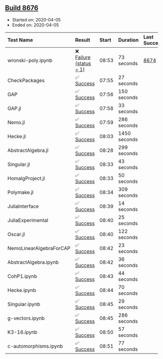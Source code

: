 ## [Build 8676](https://oscarci.mathematik.uni-kl.de/job/oscar/8676/)

* Started on: 2020-04-05
* Ended on: 2020-04-05

| Test Name    | Result | Start | Duration | Last Success | First Failure |
|:-------------|:-------|:------|:---------|:-------------|:--------------|
| wronski-poly.ipynb | ❌ [Failure (status = 1)](https://oscarci.mathematik.uni-kl.de/job/oscar/8676/artifact/logs/build-8676/wronski-poly.ipynb.log) | 08:53 | 73 seconds | [8674](https://oscarci.mathematik.uni-kl.de/job/oscar/8674/) | [8675](https://oscarci.mathematik.uni-kl.de/job/oscar/8675/) |
| CheckPackages | ✅ [Success](https://oscarci.mathematik.uni-kl.de/job/oscar/8676/artifact/logs/build-8676/CheckPackages.log) | 07:55 | 27 seconds |  |  |
| GAP | ✅ [Success](https://oscarci.mathematik.uni-kl.de/job/oscar/8676/artifact/logs/build-8676/GAP.log) | 07:56 | 150 seconds |  |  |
| GAP.jl | ✅ [Success](https://oscarci.mathematik.uni-kl.de/job/oscar/8676/artifact/logs/build-8676/GAP.jl.log) | 07:58 | 33 seconds |  |  |
| Nemo.jl | ✅ [Success](https://oscarci.mathematik.uni-kl.de/job/oscar/8676/artifact/logs/build-8676/Nemo.jl.log) | 07:59 | 286 seconds |  |  |
| Hecke.jl | ✅ [Success](https://oscarci.mathematik.uni-kl.de/job/oscar/8676/artifact/logs/build-8676/Hecke.jl.log) | 08:03 | 1450 seconds |  |  |
| AbstractAlgebra.jl | ✅ [Success](https://oscarci.mathematik.uni-kl.de/job/oscar/8676/artifact/logs/build-8676/AbstractAlgebra.jl.log) | 08:28 | 299 seconds |  |  |
| Singular.jl | ✅ [Success](https://oscarci.mathematik.uni-kl.de/job/oscar/8676/artifact/logs/build-8676/Singular.jl.log) | 08:33 | 43 seconds |  |  |
| HomalgProject.jl | ✅ [Success](https://oscarci.mathematik.uni-kl.de/job/oscar/8676/artifact/logs/build-8676/HomalgProject.jl.log) | 08:33 | 50 seconds |  |  |
| Polymake.jl | ✅ [Success](https://oscarci.mathematik.uni-kl.de/job/oscar/8676/artifact/logs/build-8676/Polymake.jl.log) | 08:34 | 309 seconds |  |  |
| JuliaInterface | ✅ [Success](https://oscarci.mathematik.uni-kl.de/job/oscar/8676/artifact/logs/build-8676/JuliaInterface.log) | 08:39 | 14 seconds |  |  |
| JuliaExperimental | ✅ [Success](https://oscarci.mathematik.uni-kl.de/job/oscar/8676/artifact/logs/build-8676/JuliaExperimental.log) | 08:40 | 25 seconds |  |  |
| Oscar.jl | ✅ [Success](https://oscarci.mathematik.uni-kl.de/job/oscar/8676/artifact/logs/build-8676/Oscar.jl.log) | 08:40 | 122 seconds |  |  |
| NemoLinearAlgebraForCAP | ✅ [Success](https://oscarci.mathematik.uni-kl.de/job/oscar/8676/artifact/logs/build-8676/NemoLinearAlgebraForCAP.log) | 08:42 | 23 seconds |  |  |
| AbstractAlgebra.ipynb | ✅ [Success](https://oscarci.mathematik.uni-kl.de/job/oscar/8676/artifact/logs/build-8676/AbstractAlgebra.ipynb.log) | 08:42 | 36 seconds |  |  |
| CohP1.ipynb | ✅ [Success](https://oscarci.mathematik.uni-kl.de/job/oscar/8676/artifact/logs/build-8676/CohP1.ipynb.log) | 08:43 | 44 seconds |  |  |
| Hecke.ipynb | ✅ [Success](https://oscarci.mathematik.uni-kl.de/job/oscar/8676/artifact/logs/build-8676/Hecke.ipynb.log) | 08:44 | 70 seconds |  |  |
| Singular.ipynb | ✅ [Success](https://oscarci.mathematik.uni-kl.de/job/oscar/8676/artifact/logs/build-8676/Singular.ipynb.log) | 08:45 | 29 seconds |  |  |
| g-vectors.ipynb | ✅ [Success](https://oscarci.mathematik.uni-kl.de/job/oscar/8676/artifact/logs/build-8676/g-vectors.ipynb.log) | 08:45 | 286 seconds |  |  |
| K3-16.ipynb | ✅ [Success](https://oscarci.mathematik.uni-kl.de/job/oscar/8676/artifact/logs/build-8676/K3-16.ipynb.log) | 08:50 | 57 seconds |  |  |
| c-automorphisms.ipynb | ✅ [Success](https://oscarci.mathematik.uni-kl.de/job/oscar/8676/artifact/logs/build-8676/c-automorphisms.ipynb.log) | 08:51 | 77 seconds |  |  |
